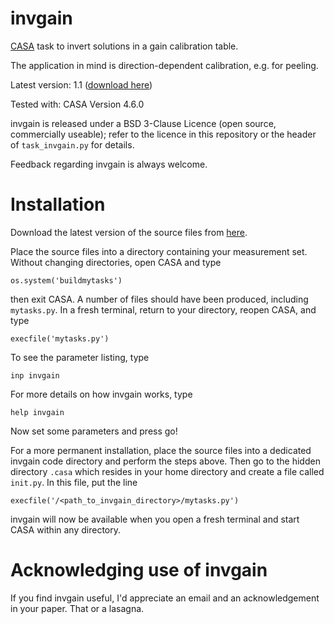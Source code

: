 invgain
=======

[CASA](http://casa.nrao.edu/) task to invert solutions in a gain calibration table.

The application in mind is direction-dependent calibration, e.g. for peeling.

Latest version: 1.1 ([download here](https://github.com/chrishales/invgain/releases/latest))

Tested with: CASA Version 4.6.0

invgain is released under a BSD 3-Clause Licence (open source, commercially useable); refer to the licence in this repository or the header of ```task_invgain.py``` for details.

Feedback regarding invgain is always welcome.

Installation
======

Download the latest version of the source files from [here](https://github.com/chrishales/invgain/releases/latest).

Place the source files into a directory containing your measurement set. Without changing directories, open CASA and type
```
os.system('buildmytasks')
```
then exit CASA. A number of files should have been produced, including ```mytasks.py```. In a fresh terminal, return to your directory, reopen CASA, and type
```
execfile('mytasks.py')
```
To see the parameter listing, type
```
inp invgain
```
For more details on how invgain works, type
```
help invgain
```
Now set some parameters and press go!

For a more permanent installation, place the source files into a dedicated invgain code directory and perform the steps above. Then go to the hidden directory ```.casa``` which resides in your home directory and create a file called ```init.py```. In this file, put the line
```
execfile('/<path_to_invgain_directory>/mytasks.py')
```
invgain will now be available when you open a fresh terminal and start CASA within any directory.

Acknowledging use of invgain
======

If you find invgain useful, I'd appreciate an email and an acknowledgement in your paper. That or a lasagna.